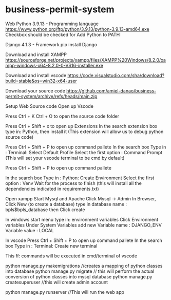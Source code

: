# business-permit-system

Web
Python 3.9.13 - Programming language  https://www.python.org/ftp/python/3.9.13/python-3.9.13-amd64.exe
Checkbox should be checked for Add Python to PATH

Django 4.1.3 - Framework  pip install Django

Download and install XAMPP https://sourceforge.net/projects/xampp/files/XAMPP%20Windows/8.2.0/xampp-windows-x64-8.2.0-0-VS16-installer.exe

Download and install vscode  https://code.visualstudio.com/sha/download?build=stable&os=win32-x64-user

Download your source code
https://github.com/amiel-danao/business-permit-system/archive/refs/heads/main.zip


Setup Web Source code
Open up Vscode

Press Ctrl + K Ctrl + O to open the source code folder

Press Ctrl + Shift + x to open up Extensions
In the search extension box type in: Python, then install it (This extension will allow us to debug python source code)

Press Ctrl + Shift + P to open up command pallete
In the search box Type in : Terminal: Select Default Profile
Select the first option : Command Prompt (This will set your vscode terminal to be cmd by default)

Press Ctrl + Shift + P to open up command pallete

In the search box Type in : Python: Create Environment
Select the first option : Venv
Wait for the process to finish (this will install all the dependencies indicated in requirements.txt)



Open xampp 
Start Mysql and Apache
Click Mysql -> Admin
In Browser, Click New (to create a database)
type in database name : bpls$bpls_database
then Click create

In windows start menu type in: environment variables
Click Environment variables
Under System Variables add new
Variable name : DJANGO_ENV
Variable value : LOCAL


In vscode
Press Ctrl + Shift + P to open up command pallete
In the search box Type in : Terminal: Create new terminal

This ff: commands will be executed in cmd/terminal of vscode

python manage.py makemigrations //creates a mapping of python classes into database
python manage.py migrate // this will perform the actual conversion of python classes into mysql database
python manage.py createsuperuser //this will create admin account


python manage.py runserver //This will run the web app